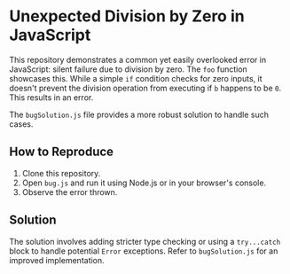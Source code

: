 # Unexpected Division by Zero in JavaScript

This repository demonstrates a common yet easily overlooked error in JavaScript: silent failure due to division by zero. The `foo` function showcases this. While a simple `if` condition checks for zero inputs, it doesn't prevent the division operation from executing if `b` happens to be `0`.  This results in an error.

The `bugSolution.js` file provides a more robust solution to handle such cases.

## How to Reproduce

1. Clone this repository.
2. Open `bug.js` and run it using Node.js or in your browser's console.
3. Observe the error thrown.

## Solution

The solution involves adding stricter type checking or using a `try...catch` block to handle potential `Error` exceptions.  Refer to `bugSolution.js` for an improved implementation.